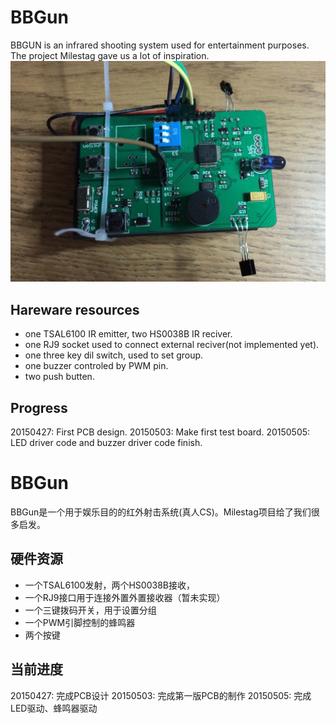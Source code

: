 BBGun
=============
BBGUN is an infrared shooting system used for entertainment purposes. The project Milestag gave us a lot of inspiration.
![image](https://raw.githubusercontent.com/lishen2/BBGun/master/pictures/IMG_2231.JPG)

Hareware resources
-------
* one TSAL6100 IR emitter, two HS0038B IR reciver.
* one RJ9 socket used to connect external reciver(not implemented yet).
* one three key dil switch, used to set group.
* one buzzer controled by PWM pin.
* two push butten.

Progress
--------
20150427: First PCB design.
20150503: Make first test board.
20150505: LED driver code and buzzer driver code finish.

BBGun
=============
BBGun是一个用于娱乐目的的红外射击系统(真人CS)。Milestag项目给了我们很多启发。

硬件资源
-------
* 一个TSAL6100发射，两个HS0038B接收，
* 一个RJ9接口用于连接外置外置接收器（暂未实现）
* 一个三键拨码开关，用于设置分组
* 一个PWM引脚控制的蜂鸣器
* 两个按键

当前进度
--------
20150427: 完成PCB设计
20150503: 完成第一版PCB的制作
20150505: 完成LED驱动、蜂鸣器驱动



